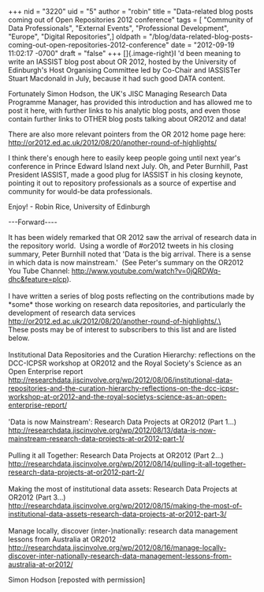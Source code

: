 +++
nid = "3220"
uid = "5"
author = "robin"
title = "Data-related blog posts coming out of Open Repositories 2012 conference"
tags = [ "Community of Data Professionals", "External Events", "Professional Development", "Europe", "Digital Repositories",]
oldpath = "/blog/data-related-blog-posts-coming-out-open-repositories-2012-conference"
date = "2012-09-19 11:02:17 -0700"
draft = "false"
+++
[]{.image-right}I \'d been meaning to write an IASSIST blog post about
OR 2012, hosted by the University of Edinburgh\'s Host Organising
Committee led by Co-Chair and IASSISTer Stuart Macdonald in July,
because it had such good DATA content.

Fortunately Simon Hodson, the UK\'s JISC Managing Research Data
Programme Manager, has provided this introduction and has allowed me to
post it here, with further links to his analytic blog posts, and even
those contain further links to OTHER blog posts talking about OR2012 and
data!

There are also more relevant pointers from the OR 2012 home page here:
<http://or2012.ed.ac.uk/2012/08/20/another-round-of-highlights/>

I think there\'s enough here to easily keep people going until next
year\'s conference in Prince Edward Island next July. Oh, and Peter
Burnhill, Past President IASSIST, made a good plug for IASSIST in his
closing keynote, pointing it out to repository professionals as a source
of expertise and community for would-be data professionals.

Enjoy! - Robin Rice, University of Edinburgh

\-\--Forward\-\-\--

It has been widely remarked that OR 2012 saw the arrival of research
data in the repository world.  Using a wordle of \#or2012 tweets in his
closing summary, Peter Burnhill noted that 'Data is the big arrival.
There is a sense in which data is now mainstream.'  (See Peter's summary
on the OR2012 You Tube Channel:
<http://www.youtube.com/watch?v=0jQRDWq-dhc&feature=plcp>).\
\
I have written a series of blog posts reflecting on the contributions
made by \*some\* those working on research data repositories, and
particularly the development of research data services
http://or2012.ed.ac.uk/2012/08/20/another-round-of-highlights/.\
\
These posts may be of interest to subscribers to this list and are
listed below.\
\
Institutional Data Repositories and the Curation Hierarchy: reflections
on the DCC-ICPSR workshop at OR2012 and the Royal Society's Science as
an Open Enterprise report\
<http://researchdata.jiscinvolve.org/wp/2012/08/06/institutional-data-repositories-and-the-curation-hierarchy-reflections-on-the-dcc-icpsr-workshop-at-or2012-and-the-royal-societys-science-as-an-open-enterprise-report/>\
\
'Data is now Mainstream': Research Data Projects at OR2012 (Part 1...)\
<http://researchdata.jiscinvolve.org/wp/2012/08/13/data-is-now-mainstream-research-data-projects-at-or2012-part-1/>\
\
Pulling it all Together: Research Data Projects at OR2012 (Part 2...)\
<http://researchdata.jiscinvolve.org/wp/2012/08/14/pulling-it-all-together-research-data-projects-at-or2012-part-2/>\
\
Making the most of institutional data assets: Research Data Projects at
OR2012 (Part 3...)\
<http://researchdata.jiscinvolve.org/wp/2012/08/15/making-the-most-of-institutional-data-assets-research-data-projects-at-or2012-part-3/>\
\
Manage locally, discover (inter-)nationally: research data management
lessons from Australia at OR2012\
<http://researchdata.jiscinvolve.org/wp/2012/08/16/manage-locally-discover-inter-nationally-research-data-management-lessons-from-australia-at-or2012/>

Simon Hodson \[reposted with permission\]
